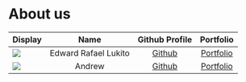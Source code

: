 # About us


Display |        Name         | Github Profile | Portfolio 
--------|:-------------------:|:--------------:|:---------:
![](https://via.placeholder.com/100.png?text=Photo) | Edward Rafael Lukito | [Github](https://github.com/edwardrl101) | [Portfolio](edwardrl101)
![](https://via.placeholder.com/100.png?text=Photo) |  Andrew  | [Github](https://github.com/) | [Portfolio](docs/team/johndoe.md)

